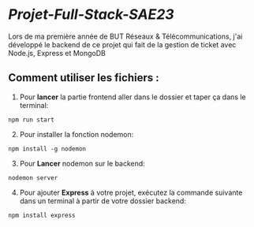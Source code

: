 # _Projet-Full-Stack-SAE23_
Lors de ma première année de BUT Réseaux &amp; Télécommunications, j'ai développé le backend de ce projet qui fait de la gestion de ticket avec Node.js, Express et MongoDB

## Comment utiliser les fichiers :

1. Pour **lancer** la partie frontend aller dans le dossier et taper ça dans le terminal:

  `npm run start`

2. Pour installer la fonction nodemon:

  `npm install -g nodemon`

3. Pour **Lancer** nodemon sur le backend:

  `nodemon server`

4. Pour ajouter **Express** à votre projet, exécutez la commande suivante dans un terminal à partir de votre dossier backend:

  `npm install express`
